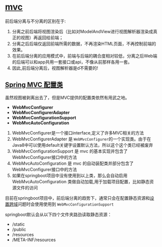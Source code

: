 # [mvc](https://blog.csdn.net/weixin_48893653/article/details/120822276)

前后端分离与不分离的区别在于:

1. 分离之前后端将视图渲染后（比如对ModelAndView进行视图解析器渲染成真正的视图）再返回给前端；
2. 分离之后后端仅返回前端所需的数据，不再渲染HTML页面，不再控制前端的效果。
3. 在前后端分离的应用模式中，前端与后端的耦合度相对较低，分离之后Web端的后端可以和app共用一套接口或api，不像从前那样各用一套。
4. 因此,前后端分离后，视图解析器是d不需要的!

## [Spring MVC 配置类](https://blog.csdn.net/zpx_Smart/article/details/124559942)

虽然视图被剥离出去了，但是MVC提供的配置类依然有用武之地。

- **WebMvcConfigurer**
- **WebMvcConfigurerAdapter**
- **WebMvcConfigurationSupport**
- **WebMvcAutoConfiguration**


1. WebMvcConfigurer是一个接口interface,定义了许多MVC相关的方法
2. WebMvcConfigurerAdapter 是 `WebMvcConfigurer`的一个实现类。由于在Java8中可以使用default关键字设置默认方法，所以这个这个类已经被废弃
3. WebMvcConfigurationSupport 是 mvc 的基本实现并包含了WebMvcConfigurer接口中的方法
4. WebMvcAutoConfiguration 是 mvc 的自动装配类并部分包含了WebMvcConfigurer接口中的方法
5. 如果在springboot项目中没有使用到以上类，那么会自动启用 WebMvcAutoConfiguration 类做自动加载,用于加载项目配置，比如静态资源文件的访问

目前在springboot项目中，前后端分离的趋势下，通常只会在配置静态资源和[设置跨域](http://www.manongjc.com/detail/10-sxolgdmmifmwbcl.html)问题时会使用使用到 `WebMvcConfigurationSupport`


springboot默认会从以下四个文件夹路劲读取静态资源：

- /static
- /public
- /resources
- /META-INF/resources